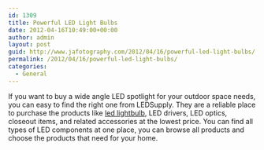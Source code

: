 ```yaml
---
id: 1309
title: Powerful LED Light Bulbs
date: 2012-04-16T10:49:00+00:00
author: admin
layout: post
guid: http://www.jafotography.com/2012/04/16/powerful-led-light-bulbs/
permalink: /2012/04/16/powerful-led-light-bulbs/
categories:
  - General
---
```

If you want to buy a wide angle LED spotlight for your outdoor space needs, you can easy to find the right one from LEDSupply. They are a reliable place to purchase the products like [led lightbulb](http://www.ledsupply.com/), LED drivers, LED optics, closeout items, and related accessories at the lowest price. You can find all types of LED components at one place, you can browse all products and choose the products that need for your home.